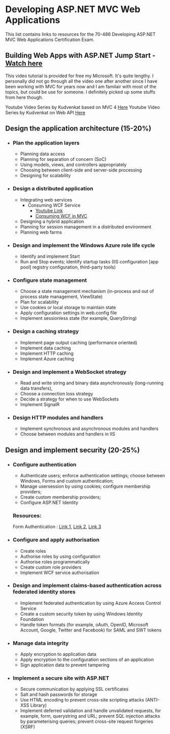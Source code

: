 
# __Developing ASP.NET MVC Web Applications__

This list contains links to resources for the 70-486 Developing ASP.NET MVC Web Applications Certification Exam.

## Building Web Apps with ASP.NET Jump Start - [Watch here](https://channel9.msdn.com/Series/Building-Web-Apps-with-ASP-NET-Jump-Start)
This video tutorial is provided for free my Microsoft. It's quite lengthy. I personally did not go through all the video one after another since I have been working with MVC for years now and I am familair with most of the topics, but could be use for someone. I definitely picked up some stuffs from here though.

Youtube Video Series by Kudvenkat based on MVC 4 [Here](https://www.youtube.com/playlist?list=PL6n9fhu94yhVm6S8I2xd6nYz2ZORd7X2v)
Youtube Video Series by Kudvenkat on Web API [Here](https://www.youtube.com/playlist?list=PL6n9fhu94yhW7yoUOGNOfHurUE6bpOO2b)

## Design the application architecture (15-20%)
- ### Plan the application layers
	- Planning data access
	- Planning for separation of concern (SoC)
	- Using models, views, and controllers appropriately
	- Choosing between client-side and server-side processing
	- Designing for scalability
	
	
- ### Design a distributed application
	- Integrating web services
	  - Consuming WCF Service
	  	- [Youtube Link](https://www.youtube.com/watch?v=khgnpoxTreY&t=817s)
		- [Consuming WCF in MVC](http://www.c-sharpcorner.com/article/consuming-wcf-service-in-mvc-application-using-entity-framework/)
	- Designing a hybrid application
	- Planning for session management in a distributed environment
	- Planning web farms
	
	
- ### Design and implement the Windows Azure role life cycle
	- Identify and implement Start
	- Run and Stop events; identify startup tasks (IIS configuration [app pool] registry configuration, third-party tools)
	
- ### Configure state management
	- Choose a state management mechanism (in-process and out of process state management, ViewState)
	- Plan for scalability
	- Use cookies or local storage to maintain state
	- Apply configuration settings in web.config file
	- Implement sessionless state (for example, QueryString)

- ### Design a caching strategy
	- Implement page output caching (performance oriented)
	- Implement data caching
	- Implement HTTP caching
	- Implement Azure caching
	
- ### Design and implement a WebSocket strategy
	- Read and write string and binary data asynchronously (long-running data transfers),
	- Choose a connection loss strategy
	- Decide a strategy for when to use WebSockets
	- Implement SignalR
	
- ### Design HTTP modules and handlers
	- Implement synchronous and asynchronous modules and handlers
	- Choose between modules and handlers in IIS
	
## Design and implement security (20-25%)
- ### Configure authentication
	- Authenticate users; enforce authentication settings; choose between Windows, Forms and custom authentication; 
	- Manage usersession by using cookies; configure membership providers; 
	- Create custom membership providers;
	- Configure ASP.NET Identity
	
	### Resources:
	Form Authentication : [Link 1](https://www.youtube.com/watch?v=YV8Jze3ucPs), [Link 2](https://www.youtube.com/watch?v=IyFG3XyNq6Q&t=45s), [Link 3](https://www.codeproject.com/Articles/1111522/Custom-Authentication-and-Authorization-in-MVC)

- ### Configure and apply authorisation
	- Create roles
	- Authorise roles by using configuration
	- Authorise roles programmatically
	- Create custom role providers
	- Implement WCF service authorisation

- ### Design and implement claims-based authentication across federated identity stores
	- Implement federated authentication by using Azure Access Control Service
	- Create a custom security token by using Windows Identity Foundation
	- Handle token formats (for example, oAuth, OpenID, Microsoft Account, Google, Twitter and Facebook) for SAML and SWT tokens

- ### Manage data integrity
	- Apply encryption to application data
	- Apply encryption to the configuration sections of an application
	- Sign application data to prevent tampering

- ### Implement a secure site with ASP.NET
	- Secure communication by applying SSL certificates
	- Salt and hash passwords for storage
	- Use HTML encoding to prevent cross-site scripting attacks (ANTI-XSS Library)
	- Implement deferred validation and handle unvalidated requests, for example, form, querystring and URL; prevent SQL injection attacks by parameterising queries; prevent cross-site request forgeries (XSRF)
